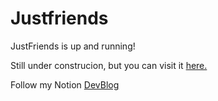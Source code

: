 # Justfriends

JustFriends is up and running!

Still under construcion, but you can visit it [here.](https://justfriends.online)

Follow my Notion [DevBlog](https://www.notion.so/JustFriends-DevBlog-fa31da6ac57b452f9d48bbf10cbc9abe)
